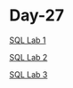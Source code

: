 # Day-27
[SQL Lab 1](https://shorturl.at/QEA2K)

[SQL Lab 2](https://satr.codes/course/APjgdQqVWR/view)

[SQL Lab 3](https://satr.codes/course/bOXiOFzkMv/view)

